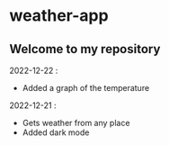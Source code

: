 # weather-app

## Welcome to my repository 

2022-12-22 : 
- Added a graph of the temperature 

2022-12-21 : 
- Gets weather from any place
- Added dark mode